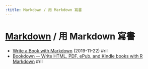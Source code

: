 ```yaml
---
:title: Markdown / 用 Markdown 寫書
---
```

# [Markdown](markdown.md) / 用 Markdown 寫書

  - [Write a Book with Markdown](https://pianomanfrazier.com/post/write-a-book-with-markdown/) (2019-11-22) #ril
  - [Bookdown -- Write HTML, PDF, ePub, and Kindle books with R Markdown](https://bookdown.org/) #ril
